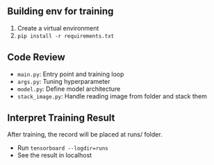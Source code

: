 ## Building env for training
1. Create a virtual environment
2. `pip install -r requirements.txt`

## Code Review
- `main.py`: Entry point and training loop
- `args.py`: Tuning hyperparameter
- `model.py`: Define model architecture
- `stack_image.py`: Handle reading image from folder and stack them

## Interpret Training Result
After training, the record will be placed at runs/ folder.
- Run `tensorboard --logdir=runs`
- See the result in localhost
